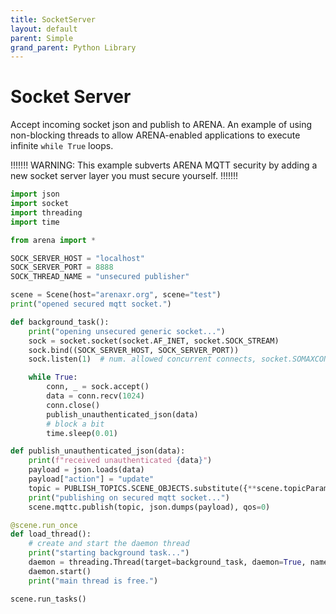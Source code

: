 ```yaml
---
title: SocketServer
layout: default
parent: Simple
grand_parent: Python Library
---
```


# Socket Server
Accept incoming socket json and publish to ARENA.  An example of using non-blocking threads to
allow ARENA-enabled applications to execute infinite `while True` loops.

!!!!!!!
WARNING: This example subverts ARENA MQTT security by adding a new socket server layer you must
secure yourself.
!!!!!!!

```python
import json
import socket
import threading
import time

from arena import *

SOCK_SERVER_HOST = "localhost"
SOCK_SERVER_PORT = 8888
SOCK_THREAD_NAME = "unsecured publisher"

scene = Scene(host="arenaxr.org", scene="test")
print("opened secured mqtt socket.")

def background_task():
    print("opening unsecured generic socket...")
    sock = socket.socket(socket.AF_INET, socket.SOCK_STREAM)
    sock.bind((SOCK_SERVER_HOST, SOCK_SERVER_PORT))
    sock.listen(1)  # num. allowed concurrent connects, socket.SOMAXCONN = 128 on some systems

    while True:
        conn, _ = sock.accept()
        data = conn.recv(1024)
        conn.close()
        publish_unauthenticated_json(data)
        # block a bit
        time.sleep(0.01)

def publish_unauthenticated_json(data):
    print(f"received unauthenticated {data}")
    payload = json.loads(data)
    payload["action"] = "update"
    topic = PUBLISH_TOPICS.SCENE_OBJECTS.substitute({**scene.topicParams, **{"objectId": payload['object_id']}})
    print("publishing on secured mqtt socket...")
    scene.mqttc.publish(topic, json.dumps(payload), qos=0)

@scene.run_once
def load_thread():
    # create and start the daemon thread
    print("starting background task...")
    daemon = threading.Thread(target=background_task, daemon=True, name=SOCK_THREAD_NAME)
    daemon.start()
    print("main thread is free.")

scene.run_tasks()
```
